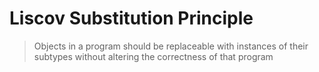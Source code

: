 # Liscov Substitution Principle

> Objects in a program should be replaceable with instances of their subtypes without altering the correctness of that program

